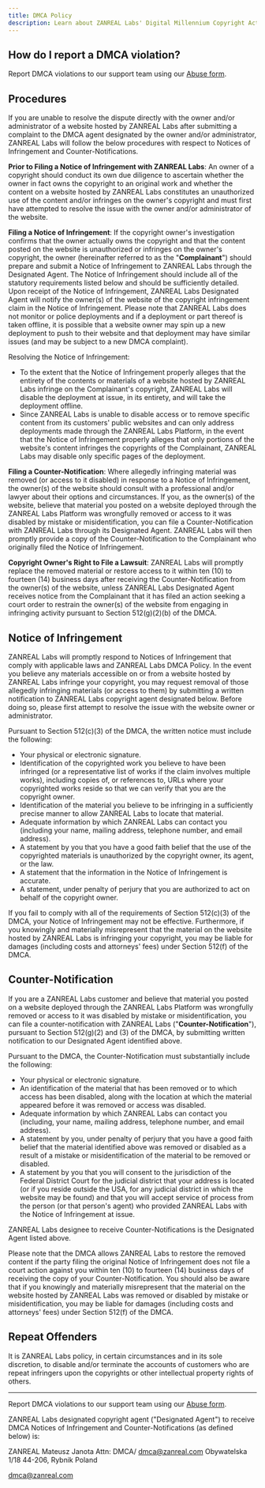 ```yaml
---
title: DMCA Policy
description: Learn about ZANREAL Labs' Digital Millennium Copyright Act (DMCA) policy.
---
```


## How do I report a DMCA violation?

Report DMCA violations to our support team using our [Abuse form](/abuse?abuseType=dmca).

## Procedures

If you are unable to resolve the dispute directly with the owner and/or administrator of a website hosted by ZANREAL Labs after submitting a complaint to the DMCA agent designated by the owner and/or administrator, ZANREAL Labs will follow the below procedures with respect to Notices of Infringement and Counter-Notifications.

**Prior to Filing a Notice of Infringement with ZANREAL Labs**: An owner of a copyright should conduct its own due diligence to ascertain whether the owner in fact owns the copyright to an original work and whether the content on a website hosted by ZANREAL Labs constitutes an unauthorized use of the content and/or infringes on the owner's copyright and must first have attempted to resolve the issue with the owner and/or administrator of the website.

**Filing a Notice of Infringement**: If the copyright owner's investigation confirms that the owner actually owns the copyright and that the content posted on the website is unauthorized or infringes on the owner's copyright, the owner (hereinafter referred to as the "**Complainant**") should prepare and submit a Notice of Infringement to ZANREAL Labs through the Designated Agent. The Notice of Infringement should include all of the statutory requirements listed below and should be sufficiently detailed. Upon receipt of the Notice of Infringement, ZANREAL Labs Designated Agent will notify the owner(s) of the website of the copyright infringement claim in the Notice of Infringement. Please note that ZANREAL Labs does not monitor or police deployments and if a deployment or part thereof is taken offline, it is possible that a website owner may spin up a new deployment to push to their website and that deployment may have similar issues (and may be subject to a new DMCA complaint).

Resolving the Notice of Infringement:

- To the extent that the Notice of Infringement properly alleges that the entirety of the contents or materials of a website hosted by ZANREAL Labs infringe on the Complainant's copyright, ZANREAL Labs will disable the deployment at issue, in its entirety, and will take the deployment offline.
- Since ZANREAL Labs is unable to disable access or to remove specific content from its customers' public websites and can only address deployments made through the ZANREAL Labs Platform, in the event that the Notice of Infringement properly alleges that only portions of the website's content infringes the copyrights of the Complainant, ZANREAL Labs may disable only specific pages of the deployment.

**Filing a Counter-Notification**: Where allegedly infringing material was removed (or access to it disabled) in response to a Notice of Infringement, the owner(s) of the website should consult with a professional and/or lawyer about their options and circumstances. If you, as the owner(s) of the website, believe that material you posted on a website deployed through the ZANREAL Labs Platform was wrongfully removed or access to it was disabled by mistake or misidentification, you can file a Counter-Notification with ZANREAL Labs through its Designated Agent. ZANREAL Labs will then promptly provide a copy of the Counter-Notification to the Complainant who originally filed the Notice of Infringement.

**Copyright Owner's Right to File a Lawsuit**: ZANREAL Labs will promptly replace the removed material or restore access to it within ten (10) to fourteen (14) business days after receiving the Counter-Notification from the owner(s) of the website, unless ZANREAL Labs Designated Agent receives notice from the Complainant that it has filed an action seeking a court order to restrain the owner(s) of the website from engaging in infringing activity pursuant to Section 512(g)(2)(b) of the DMCA.

## Notice of Infringement

ZANREAL Labs will promptly respond to Notices of Infringement that comply with applicable laws and ZANREAL Labs DMCA Policy. In the event you believe any materials accessible on or from a website hosted by ZANREAL Labs infringe your copyright, you may request removal of those allegedly infringing materials (or access to them) by submitting a written notification to ZANREAL Labs copyright agent designated below. Before doing so, please first attempt to resolve the issue with the website owner or administrator.

Pursuant to Section 512(c)(3) of the DMCA, the written notice must include the following:

- Your physical or electronic signature.
- Identification of the copyrighted work you believe to have been infringed (or a representative list of works if the claim involves multiple works), including copies of, or references to, URLs where your copyrighted works reside so that we can verify that you are the copyright owner.
- Identification of the material you believe to be infringing in a sufficiently precise manner to allow ZANREAL Labs to locate that material.
- Adequate information by which ZANREAL Labs can contact you (including your name, mailing address, telephone number, and email address).
- A statement by you that you have a good faith belief that the use of the copyrighted materials is unauthorized by the copyright owner, its agent, or the law.
- A statement that the information in the Notice of Infringement is accurate.
- A statement, under penalty of perjury that you are authorized to act on behalf of the copyright owner.

If you fail to comply with all of the requirements of Section 512(c)(3) of the DMCA, your Notice of Infringement may not be effective. Furthermore, if you knowingly and materially misrepresent that the material on the website hosted by ZANREAL Labs is infringing your copyright, you may be liable for damages (including costs and attorneys' fees) under Section 512(f) of the DMCA.

## Counter-Notification

If you are a ZANREAL Labs customer and believe that material you posted on a website deployed through the ZANREAL Labs Platform was wrongfully removed or access to it was disabled by mistake or misidentification, you can file a counter-notification with ZANREAL Labs ("**Counter-Notification**"), pursuant to Section 512(g)(2) and (3) of the DMCA, by submitting written notification to our Designated Agent identified above.

Pursuant to the DMCA, the Counter-Notification must substantially include the following:

- Your physical or electronic signature.
- An identification of the material that has been removed or to which access has been disabled, along with the location at which the material appeared before it was removed or access was disabled.
- Adequate information by which ZANREAL Labs can contact you (including, your name, mailing address, telephone number, and email address).
- A statement by you, under penalty of perjury that you have a good faith belief that the material identified above was removed or disabled as a result of a mistake or misidentification of the material to be removed or disabled.
- A statement by you that you will consent to the jurisdiction of the Federal District Court for the judicial district that your address is located (or if you reside outside the USA, for any judicial district in which the website may be found) and that you will accept service of process from the person (or that person's agent) who provided ZANREAL Labs with the Notice of Infringement at issue.

ZANREAL Labs designee to receive Counter-Notifications is the Designated Agent listed above.

Please note that the DMCA allows ZANREAL Labs to restore the removed content if the party filing the original Notice of Infringement does not file a court action against you within ten (10) to fourteen (14) business days of receiving the copy of your Counter-Notification. You should also be aware that if you knowingly and materially misrepresent that the material on the website hosted by ZANREAL Labs was removed or disabled by mistake or misidentification, you may be liable for damages (including costs and attorneys' fees) under Section 512(f) of the DMCA.

## Repeat Offenders

It is ZANREAL Labs policy, in certain circumstances and in its sole discretion, to disable and/or terminate the accounts of customers who are repeat infringers upon the copyrights or other intellectual property rights of others.

---

Report DMCA violations to our support team using our [Abuse form](/abuse?abuseType=dmca).

ZANREAL Labs designated copyright agent ("Designated Agent") to receive DMCA Notices of Infringement and Counter-Notifications (as defined below) is:

ZANREAL Mateusz Janota
Attn: DMCA/ [dmca@zanreal.com](mailto:dmca@zanreal.com)
Obywatelska 1/18
44-206, Rybnik
Poland

[dmca@zanreal.com](mailto:dmca@zanreal.com)